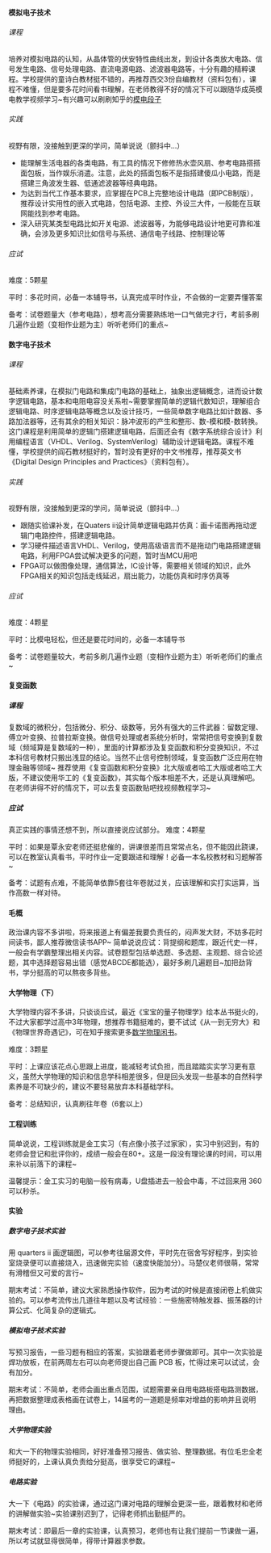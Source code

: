 #### 模拟电子技术
###### 课程
培养对模拟电路的认知，从晶体管的伏安特性曲线出发，到设计各类放大电路、信号发生电路、信号处理电路、直流电源电路、滤波器电路等，十分有趣的精粹课程。学校提供的童诗白教材挺不错的，再推荐西交3份自编教材（资料包有），课程不难懂，但是要多花时间看书理解，在老师教得不好的情况下可以跟随华成英模电教学视频学习~有兴趣可以刷刷知乎的[模电段子](https://www.zhihu.com/question/52544483/answer/134388262 "模电段子")

###### 实践
视野有限，没接触到更深的学问，简单说说（颤抖中...）

- 能理解生活电器的各类电路，有工具的情况下修修热水壶风扇、参考电路搭搭面包板，当作娱乐消遣。注意，此处的搭面包板不是指搭建傻瓜小电路，而是搭建三角波发生器、低通滤波器等经典电路。
- 为达到当代工作基本要求，应掌握在PCB上完整地设计电路（即PCB制版），推荐设计实用性的嵌入式电路，包括电源、主控、外设三大件，一般能在互联网能找到参考电路。
- 深入研究某类型电路比如开关电源、滤波器等，为能够电路设计地更可靠和准确，会涉及更多知识比如信号与系统、通信电子线路、控制理论等

###### 应试
难度：5颗星

平时：多花时间，必备一本辅导书，认真完成平时作业，不会做的一定要弄懂答案

备考：试卷题量大（参考电路），想考高分需要熟练地一口气做完才行，考前多刷几遍作业题（变相作业题为主）听听老师们的重点~

#### 数字电子技术
###### 课程
基础素养课，在模拟门电路和集成门电路的基础上，抽象出逻辑概念，进而设计数字逻辑电路，基本和电阻电容没关系啦~需要掌握简单的逻辑代数知识，理解组合逻辑电路、时序逻辑电路等概念以及设计技巧，一些简单数字电路比如计数器、多路加法器等，还有其余的相关知识：脉冲波形的产生和整形、数-模和模-数转换。这门课程是利用简单的逻辑门搭建逻辑电路，后面还会有《数字系统综合设计》利用编程语言（VHDL、Verilog、SystemVerilog）辅助设计逻辑电路。课程不难懂，学校提供的阎石教材挺好的，暂时没有更好的中文书推荐，推荐英文书《Digital Design Principles and Practices》（资料包有）。

###### 实践
视野有限，没接触到更深的学问，简单说说（颤抖中...）

- 跟随实验课补发，在Quaters ii设计简单逻辑电路并仿真：画卡诺图再拖动逻辑门电路控件，搭建逻辑电路。
- 学习硬件描述语言VHDL、Verilog，使用高级语言而不是拖动门电路搭建逻辑电路，利用FPGA尝试解决更多的问题，暂时当MCU用吧
- FPGA可以做图像处理，通信算法，IC设计等，需要相关领域的知识，此外FPGA相关的知识包括走线延迟，扇出能力，功能仿真和时序仿真等

###### 应试
难度：4颗星

平时：比模电轻松，但还是要花时间的，必备一本辅导书

备考：试卷题量较大，考前多刷几遍作业题（变相作业题为主）听听老师们的重点~

#### 复变函数
##### 课程
复数域的微积分，包括微分、积分、级数等，另外有强大的三件武器：留数定理、傅立叶变换、拉普拉斯变换。做信号处理或者系统分析时，常常把信号变换到复数域（频域算是复数域的一种），里面的计算都涉及复变函数和积分变换知识，不过本科信号教材只搬出浅显的结论。当然不止信号控制领域，复变函数广泛应用在物理金融等领域~ 推荐使用《复变函数和积分变换》北大版或者哈工大版或者哈工大版，不建议使用华工的《复变函数》，其实每个版本相差不大，还是认真理解吧。在老师讲得不好的情况下，可以去复变函数贴吧找视频教程学习~
##### 应试
真正实践的事情还想不到，所以直接说应试部分。
难度：4颗星

平时：如果是覃永安老师还挺悲催的，讲课很差而且常常点名，但不能因此跷课，可以在教室认真看书，平时作业一定要跟进和理解！必备一本名校教材和习题解答~

备考：试题有点难，不能简单依靠5套往年卷就过关，应该理解和实打实运算，当作高数一样对待。

#### 毛概
政治课内容不多讲啦，将来报道上有偏差我要负责任的，闷声发大财，不妨多花时间读书，鄙人推荐微信读书APP~
简单说说应试：背提纲和题库，跟近代史一样，一般会有学霸整理出相关内容。试卷题型包括单选题、多选题、主观题、综合论述题，其中选择题容易出错（感觉ABCDE都能选），最好多刷几遍题目~加把劲背书，学分挺高的可以熬夜多背些。

#### 大学物理（下）
大学物理内容不多讲，只谈谈应试，最近《宝宝的量子物理学》绘本丛书挺火的，不过大家都学过高中3年物理，想推荐书籍挺难的，要不试试《从一到无穷大》和《物理世界奇遇记》，可在知乎搜索更多[数学物理闲书](https://www.zhihu.com/question/30205562)。

难度：3颗星

平时：上课应该花点心思跟上进度，能减轻考试负担，而且踏踏实实学习更有意义，虽然大学物理的知识和信息学科相差很多，但是回头发现一些基本的自然科学素养是不可缺少的，建议不要轻易放弃本科基础学科。

备考：总结知识，认真刷往年卷（6套以上）

#### 工程训练
简单说说，工程训练就是金工实习（有点像小孩子过家家），实习中别迟到，有的老师会登记和批评你的，成绩一般会在80+。这是一段没有理论课的时间，可以用来补以前落下的课程~

温馨提示：金工实习的电脑一般有病毒，U盘插进去一般会中毒，不过回来用 360 可以秒杀。

#### 实验

##### 数字电子技术实验
用 quarters ii 画逻辑图，可以参考往届源文件，平时先在宿舍写好程序，到实验室烧录便可以直接烧入，迅速做完实验（速度快能加分）。马楚仪老师很萌，常常有滑稽但又可爱的言行~

期末考试：不简单，建议大家熟悉操作软件，因为考试的时候是直接闭卷上机做实验的。可以参考流传出几道往年题以及考试经验：一些施密特触发器、振荡器的计算公式、化简复杂的逻辑式。

##### 模拟电子技术实验
写预习报告，一些习题有相应的答案，实验跟着老师步骤做即可。其中一次实验是焊功放板，在前两周左右可以向老师提出自己画 PCB 板，忙得过来可以试试，会有加分。

期末考试：不简单，老师会画出重点范围，试题需要亲自用电路板搭电路测数据，再把数据整理成表格画在试卷上，14届考的一道题是频率对增益的影响并且说明理由。

##### 大学物理实验
和大一下的物理实验相同，好好准备预习报告、做实验、整理数据。有位毛忠全老师挺好的，上课认真负责给分挺高，很享受它的课程~

##### 电路实验
大一下《电路》的实验课，通过这门课对电路的理解会更深一些，跟着教材和老师的讲解做实验~实验课别迟到了，记得老师抓出勤挺严的。

期末考试：即最后一章的实验课，认真预习，老师也有让我们提前一节课做一遍，所以考试就显得很简单，得带计算器求参数。
